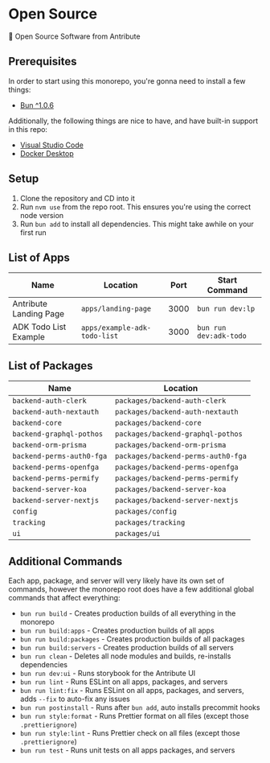 # Open Source

💙 Open Source Software from Antribute

## Prerequisites

In order to start using this monorepo, you're gonna need to install a few things:

- [Bun ^1.0.6](https://bun.sh/)

Additionally, the following things are nice to have, and have built-in support in this repo:

- [Visual Studio Code](https://code.visualstudio.com/)
- [Docker Desktop](https://www.docker.com/products/docker-desktop/)

## Setup

1. Clone the repository and CD into it
1. Run `nvm use` from the repo root. This ensures you're using the correct node version
1. Run `bun add` to install all dependencies. This might take awhile on your first run

## List of Apps

| Name                   | Location                     | Port | Start Command          |
| ---------------------- | ---------------------------- | ---- | ---------------------- |
| Antribute Landing Page | `apps/landing-page`          | 3000 | `bun run dev:lp`       |
| ADK Todo List Example  | `apps/example-adk-todo-list` | 3000 | `bun run dev:adk-todo` |

## List of Packages

| Name                      | Location                           |
| ------------------------- | ---------------------------------- |
| `backend-auth-clerk`      | `packages/backend-auth-clerk`      |
| `backend-auth-nextauth`   | `packages/backend-auth-nextauth`   |
| `backend-core`            | `packages/backend-core`            |
| `backend-graphql-pothos`  | `packages/backend-graphql-pothos`  |
| `backend-orm-prisma`      | `packages/backend-orm-prisma`      |
| `backend-perms-auth0-fga` | `packages/backend-perms-auth0-fga` |
| `backend-perms-openfga`   | `packages/backend-perms-openfga`   |
| `backend-perms-permify`   | `packages/backend-perms-permify`   |
| `backend-server-koa`      | `packages/backend-server-koa`      |
| `backend-server-nextjs`   | `packages/backend-server-nextjs`   |
| `config`                  | `packages/config`                  |
| `tracking`                | `packages/tracking`                |
| `ui`                      | `packages/ui`                      |

<!-- ## List of Servers

| Name             | Location      | Port | Start Command                |
| ---------------- | ------------- | ---- | ---------------------------- |
| Todo: Add Server | `servers/foo` | 8000 | `bun run start servers/foo` | -->

## Additional Commands

Each app, package, and server will very likely have its own set of commands, however the monorepo
root does have a few additional global commands that affect everything:

- `bun run build` - Creates production builds of all everything in the monorepo
- `bun run build:apps` - Creates production builds of all apps
- `bun run build:packages` - Creates production builds of all packages
- `bun run build:servers` - Creates production builds of all servers
- `bun run clean` - Deletes all node modules and builds, re-installs dependencies
- `bun run dev:ui` - Runs storybook for the Antribute UI
- `bun run lint` - Runs ESLint on all apps, packages, and servers
- `bun run lint:fix` - Runs ESLint on all apps, packages, and servers, adds `--fix` to auto-fix any issues
- `bun run postinstall` - Runs after `bun add`, auto installs precommit hooks
- `bun run style:format` - Runs Prettier format on all files (except those `.prettierignore`)
- `bun run style:lint` - Runs Prettier check on all files (except those `.prettierignore`)
- `bun run test` - Runs unit tests on all apps packages, and servers
